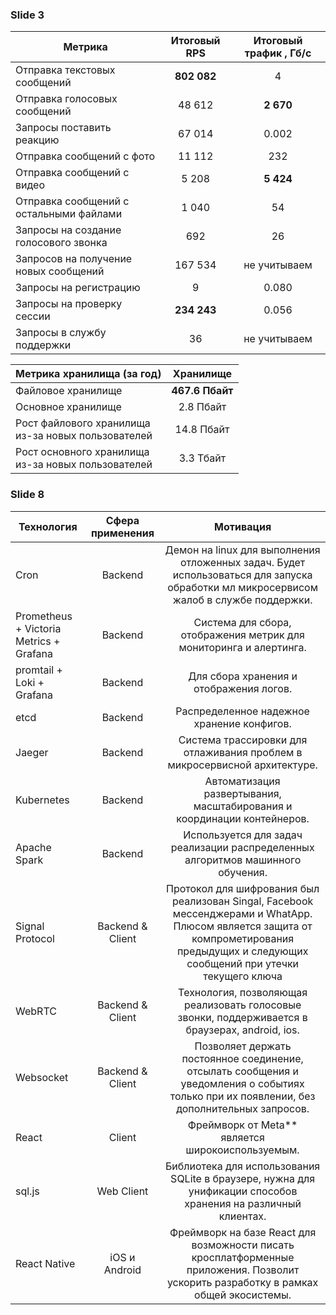 ### Slide 3

| Метрика                                  | Итоговый RPS | Итоговый трафик , Гб/с |
|------------------------------------------|:------------:|:----------------------:|
| Отправка текстовых сообщений             | **802 082**  |           4            | 
| Отправка голосовых сообщений             |    48 612    |       **2 670**        | 
| Запросы поставить реакцию                |    67 014    |         0.002          | 
| Отправка  сообщений с фото               |    11 112    |          232           | 
| Отправка  сообщений с видео              |    5 208     |       **5 424**        | 
| Отправка  сообщений с остальными файлами |    1 040     |           54           | 
| Запросы на создание голосового звонка    |     692      |           26           | 
| Запросов на получение новых сообщений    |   167 534    |      не учитываем      | 
| Запросы на регистрацию                   |      9       |         0.080          |
| Запросы на проверку сессии               | **234 243**  |         0.056          |
| Запросы в службу поддержки               |      36      |      не учитываем      |


| Метрика хранилища (за год)                              |    Хранилище    |
|---------------------------------------------------------|:---------------:|
| Файловое хранилище                                      | **467.6 Пбайт** |
| Основное хранилище                                      |    2.8 Пбайт    |
| Рост файлового хранилища<br/> из-за новых пользователей |   14.8 Пбайт    |
| Рост основного хранилища<br/> из-за новых пользователей |    3.3 Тбайт    |


### Slide 8 

| Технология                              |   Сфера применения   |                                                                                        Мотивация                                                                                        |  
|-----------------------------------------|:--------------------:|:---------------------------------------------------------------------------------------------------------------------------------------------------------------------------------------:|
| Cron                                    |       Backend        |                          Демон на linux для выполнения отложенных задач. Будет использоваться для запуска обработки мл микросервисом жалоб в службе поддержки.                          |
| Prometheus + Victoria Metrics + Grafana |       Backend        |                                                           Система для сбора, отображения метрик для мониторинга и алертинга.                                                            |
| promtail + Loki + Grafana               |       Backend        |                                                                         Для сбора хранения и отображения логов.                                                                         |
| etcd                                    |       Backend        |                                                                       Распределенное надежное хранение конфигов.                                                                        |
| Jaeger                                  |       Backend        |                                                        Система трассировки для отлаживания проблем в микросервисной архитектуре.                                                        |
| Kubernetes                              |       Backend        |                                                         Автоматизация развертывания, масштабирования и координации контейнеров.                                                         |
| Apache Spark                            |       Backend        |                                                     Используется для задач реализации распределенных алгоритмов машинного обучения.                                                     |
| Signal Protocol                         |   Backend & Client   | Протокол для шифрования был реализован Singal, Facebook мессенджерами и WhatApp. Плюсом является защита от компрометирования предыдущих и следующих сообщений при утечки текущего ключа |
| WebRTC                                  |   Backend & Client   |                                             Технология, позволяющая реализовать голосовые звонки, поддерживается в браузерах, android, ios.                                             |
| Websocket                               |   Backend & Client   |                       Позволяет держать постоянное соединение, отсылать сообщения и уведомления о событиях только при их появлении, без дополнительных запросов.                        |
| React                                   |        Client        |                                                                    Фреймворк от Meta** является широкоиспользуемым.                                                                     |
| sql.js                                  |      Web Client      |                                      Библиотека для использования SQLite в браузере, нужна для унификации способов хранения на различный клиентах.                                      |
| React Native                            |    iOS и Android     |                          Фреймворк на базе React для возможности писать кросплатформенные приложения. Позволит ускорить разработку в рамках общей экосистемы.                           |
